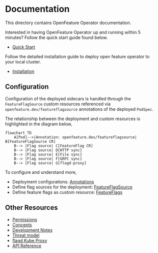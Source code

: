 # Documentation

This directory contains OpenFeature Operator documentation.

Interested in having OpenFeature Operator up and running within 5 minutes? Follow the quick start guide found below.

- [Quick Start](./quick_start.md)

Follow the detailed installation guide to deploy open feature operator to your local cluster.

- [Installation](./installation.md)

## Configuration

Configuration of the deployed sidecars is handled through the `FeatureFlagSource` custom resources referenced via `openfeature.dev/featureflagsource` annotations of the deployed `PodSpec`.

The relationship between the deployment and custom resources is highlighted in the diagram below,

```mermaid
flowchart TD
    A[Pod]-->|Annotation: openfeature.dev/featureflagsource| B[FeatureFlagSource CR]
    B--> |Flag source| C[FeatureFlag CR]
    B--> |Flag source| D[HTTP sync]
    B--> |Flag source| E[File sync]
    B--> |Flag source| F[GRPC sync]
    B--> |Flag source| G[flagd-proxy]
```

To configure and understand more,

- Deployment configurations: [Annotations](./annotations.md)
- Define flag sources for the deployment: [FeatureFlagSource](./feature_flag_source.md)
- Define feature flags as custom resource: [FeatureFlags](./feature_flag.md)

## Other Resources
- [Permissions](./permissions.md)
- [Concepts](./concepts.md)
- [Development Notes](./development_notes.md)
- [Threat model](./threat_model.md)
- [flagd Kube Proxy](./flagd_proxy.md)
- [API Reference](./crds.md)